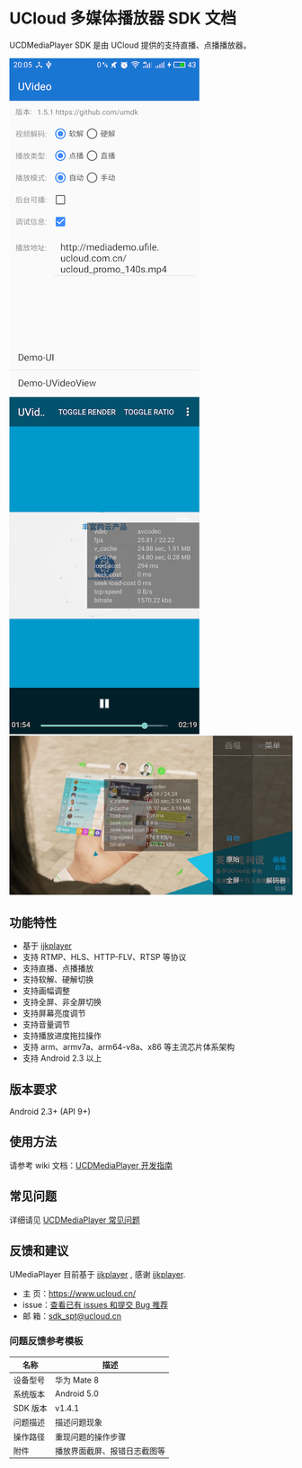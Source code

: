 # UCloud 多媒体播放器 SDK 文档

UCDMediaPlayer SDK 是由 UCloud 提供的支持直播、点播播放器。

![screenshot-1](screenshot/screenshot-1.png)  
![screenshot-2](screenshot/screenshot-2.png)  
![screenshot-3](screenshot/screenshot-3.png)  

## 功能特性

- 基于 [ijkplayer][1]
- 支持 RTMP、HLS、HTTP-FLV、RTSP 等协议
- 支持直播、点播播放
- 支持软解、硬解切换
- 支持画幅调整
- 支持全屏、非全屏切换
- 支持屏幕亮度调节
- 支持音量调节
- 支持播放进度拖拉操作
- 支持 arm、armv7a、arm64-v8a、x86 等主流芯片体系架构
- 支持 Android 2.3 以上

## 版本要求

Android 2.3+ (API 9+)

## 使用方法

请参考 wiki 文档：[UCDMediaPlayer 开发指南][2]

## 常见问题

详细请见 [UCDMediaPlayer 常见问题][5]

## 反馈和建议

UMediaPlayer 目前基于 [ijkplayer][1] , 感谢 [ijkplayer][1].

  - 主 页：<https://www.ucloud.cn/>
  - issue：[查看已有 issues 和提交 Bug 推荐][3]
  - 邮 箱：[sdk_spt@ucloud.cn][4]

### 问题反馈参考模板

|名称|描述|
|---|---|
|设备型号|华为 Mate 8|
|系统版本|Android 5.0|
|SDK 版本|v1.4.1|
|问题描述|描述问题现象|
|操作路径|重现问题的操作步骤|
|附件|播放界面截屏、报错日志截图等|

[1]: https://github.com/Bilibili/ijkplayer
[2]: https://github.com/umdk/UCDMediaPlayer_Android/wiki
[3]: https://github.com/umdk/UCDMediaPlayer_Android/issues
[4]: mailto:sdk_spt@ucloud.cn
[5]: https://github.com/umdk/UCDMediaPlayer_Android/wiki/6-常见问题#6
